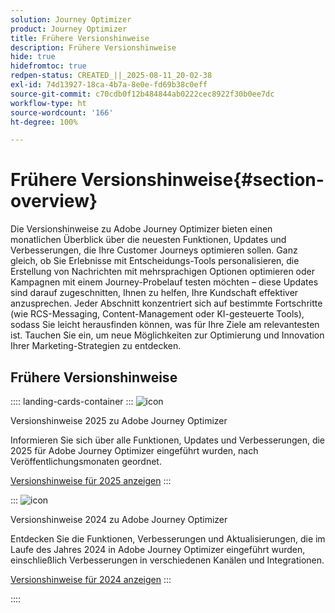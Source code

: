 ```yaml
---
solution: Journey Optimizer
product: Journey Optimizer
title: Frühere Versionshinweise
description: Frühere Versionshinweise
hide: true
hidefromtoc: true
redpen-status: CREATED_||_2025-08-11_20-02-38
exl-id: 74d13927-18ca-4b7a-8e0e-fd69b38c0eff
source-git-commit: c70cdb0f12b484844ab0222cec8922f30b0ee7dc
workflow-type: ht
source-wordcount: '166'
ht-degree: 100%

---
```


# Frühere Versionshinweise{#section-overview}

Die Versionshinweise zu Adobe Journey Optimizer bieten einen monatlichen Überblick über die neuesten Funktionen, Updates und Verbesserungen, die Ihre Customer Journeys optimieren sollen. Ganz gleich, ob Sie Erlebnisse mit Entscheidungs-Tools personalisieren, die Erstellung von Nachrichten mit mehrsprachigen Optionen optimieren oder Kampagnen mit einem Journey-Probelauf testen möchten – diese Updates sind darauf zugeschnitten, Ihnen zu helfen, Ihre Kundschaft effektiver anzusprechen. Jeder Abschnitt konzentriert sich auf bestimmte Fortschritte (wie RCS-Messaging, Content-Management oder KI-gesteuerte Tools), sodass Sie leicht herausfinden können, was für Ihre Ziele am relevantesten ist. Tauchen Sie ein, um neue Möglichkeiten zur Optimierung und Innovation Ihrer Marketing-Strategien zu entdecken.

## Frühere Versionshinweise

:::: landing-cards-container
:::
![icon](https://cdn.experienceleague.adobe.com/icons/list-check.svg)

Versionshinweise 2025 zu Adobe Journey Optimizer

Informieren Sie sich über alle Funktionen, Updates und Verbesserungen, die 2025 für Adobe Journey Optimizer eingeführt wurden, nach Veröffentlichungsmonaten geordnet.

[Versionshinweise für 2025 anzeigen](../using/rn/release-notes-2025.md)
:::

:::
![icon](https://cdn.experienceleague.adobe.com/icons/list-check.svg)

Versionshinweise 2024 zu Adobe Journey Optimizer

Entdecken Sie die Funktionen, Verbesserungen und Aktualisierungen, die im Laufe des Jahres 2024 in Adobe Journey Optimizer eingeführt wurden, einschließlich Verbesserungen in verschiedenen Kanälen und Integrationen.

[Versionshinweise für 2024 anzeigen](../using/rn/release-notes-2024.md)
:::

::::
